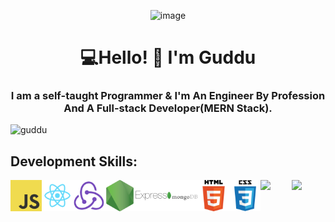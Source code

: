 <!-- <p align="center"> <img src="https://media-exp1.licdn.com/dms/image/C4E16AQHszgnP8iKRAg/profile-displaybackgroundimage-shrink_200_800/0/1617101925504?e=1631750400&v=beta&t=qIkIfPo7RmZrrjMZOdFV0XNOrleC4ZaM7Y7qOXbrdxg" alt="image" /></p> -->

<p align="center"> <img src="https://cdn.pixabay.com/photo/2018/05/18/15/30/web-design-3411373__340.jpg" alt="image" /></p>

<h1 align="center">💻Hello! 👋 I'm Guddu</h1>
<h3 align="center">I am a self-taught Programmer & I'm An Engineer By Profession And A Full-stack Developer(MERN Stack).</h3>

<p align="left"> <img src="https://komarev.com/ghpvc/?username=Jranjangudu&style=flat-square" alt="guddu" /> </p>

## Development Skills:

 <img align="left" alt="JavaScript" width="50px" src="https://raw.githubusercontent.com/github/explore/80688e429a7d4ef2fca1e82350fe8e3517d3494d/topics/javascript/javascript.png"/>

<img align="left" alt="React" width="50px" src="https://raw.githubusercontent.com/github/explore/80688e429a7d4ef2fca1e82350fe8e3517d3494d/topics/react/react.png"/>
<img align="left" alt="redux" width="50px" src="https://raw.githubusercontent.com/github/explore/80688e429a7d4ef2fca1e82350fe8e3517d3494d/topics/redux/redux.png"/>

<img align="left" alt="Node js" width="50px" src="https://raw.githubusercontent.com/github/explore/80688e429a7d4ef2fca1e82350fe8e3517d3494d/topics/nodejs/nodejs.png"/>

<img align="left" alt="express js" width="50px" src="https://raw.githubusercontent.com/github/explore/80688e429a7d4ef2fca1e82350fe8e3517d3494d/topics/express/express.png"/>
<img align="left" alt="mongodb" width="50px" src="https://raw.githubusercontent.com/github/explore/80688e429a7d4ef2fca1e82350fe8e3517d3494d/topics/mongodb/mongodb.png"/>

<img align="left" alt="HTML" width="50px" src="https://raw.githubusercontent.com/github/explore/80688e429a7d4ef2fca1e82350fe8e3517d3494d/topics/html/html.png"/>

<img align="left" alt="CSS" width="50px" src="https://raw.githubusercontent.com/github/explore/80688e429a7d4ef2fca1e82350fe8e3517d3494d/topics/css/css.png"/>
<img align="left" width="50px" src="https://img.icons8.com/color/48/000000/sass.png"/>
<img align="left" width="50px" src="https://img.icons8.com/color/48/000000/python.png"/>


<!--



 [Portfolio](https://netlify.app/)

 How to reach me **gudu@gmail.com**


-->


<!--
**Jranjangudu/Jranjangudu** is a ✨ _special_ ✨ repository because its `README.md` (this file) appears on your GitHub profile.

Here are some ideas to get you started:

- 🔭 I’m currently working on ...
- 🌱 I’m currently learning ...
- 👯 I’m looking to collaborate on ...
- 🤔 I’m looking for help with ...
- 💬 Ask me about ...
- 📫 How to reach me: ...
- 😄 Pronouns: ...
- ⚡ Fun fact: ...
-->
 
